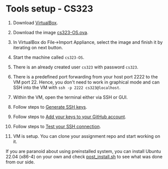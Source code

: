 # Tools setup - CS323

1. Download [VirtualBox](https://www.virtualbox.org/wiki/Downloads).
2. Download the image [cs323-OS.ova](https://epflch-my.sharepoint.com/:u:/g/personal/vishal_gupta_epfl_ch/Ee4Qp0sIDR1Gp2wCbTc4KXoBSVVUOug33jmx7LNvykCvOQ?e=NLyVah).
3. In VirtualBox do File→Import Appliance, select the image and finish it by iterating on next button.
4. Start the machine called `cs323-OS`.
5. There is an already created user `cs323` with password `cs323`.
6. There is a predefined port forwarding from your host port 2222 to the VM port 22. Hence, you don't need to work in graphical mode and can SSH into the VM with `ssh -p 2222 cs323@localhost`.

7. Within the VM, open the terminal either via SSH or GUI.
8. Follow steps to [Generate SSH keys](https://docs.github.com/en/authentication/connecting-to-github-with-ssh/generating-a-new-ssh-key-and-adding-it-to-the-ssh-agent).
9. Follow steps to [Add your keys to your GitHub account](https://docs.github.com/en/authentication/connecting-to-github-with-ssh/adding-a-new-ssh-key-to-your-github-account).
10. Follow steps to [Test your SSH connection](https://docs.github.com/en/authentication/connecting-to-github-with-ssh/testing-your-ssh-connection).
11. VM is setup. You can clone your assignment repo and start working on it.

If you are paranoid about using preinstalled system, you can install Ubuntu 22.04 (x86-4) on your own and check [post_install.sh](https://gitlab.epfl.ch/cs323/vm/-/blob/main/post_install.sh) to see what was done from our side.



